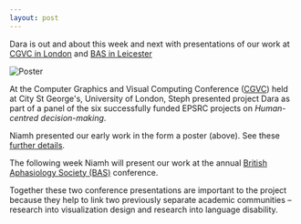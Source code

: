 ```yaml
---
layout: post
---
```


Dara is out and about this week and next with presentations of our work at [CGVC in London](https://cgvc.org.uk/) and [BAS in Leicester](https://www.bas.org.uk)

![Poster](/images/2024-09-11-posterThumbnail.jpg)

At the Computer Graphics and Visual Computing Conference ([CGVC](https://cgvc.org.uk/CGVC2024/)) held at City St George's, University of London, Steph presented project Dara as part of a panel of the six successfully funded EPSRC projects on _Human-centred decision-making_.

Niamh presented our early work in the form a poster (above). See these [further details](https://gicentre.org/cgvc24/paper1044_CRC.pdf).

The following week Niamh will present our work at the annual [British Aphasiology Society (BAS)](https://www.bas.org.uk) conference.

Together these two conference presentations are important to the project because they help to link two previously separate academic communities – research into visualization design and research into language disability.
